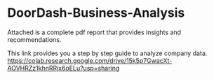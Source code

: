 # DoorDash-Business-Analysis

Attached is a complete pdf report that provides insights and recommendations.

This link provides you a step by step guide to analyze company data.
https://colab.research.google.com/drive/15k5p7GwacXt-AOVHRZz1khnRRjx6oELu?usp=sharing
